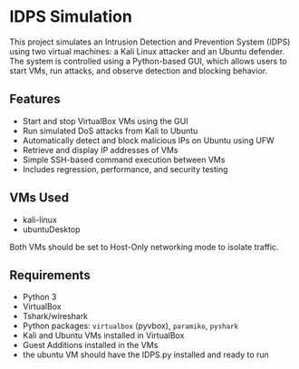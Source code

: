 # IDPS Simulation

This project simulates an Intrusion Detection and Prevention System (IDPS) using two virtual machines: a Kali Linux attacker and an Ubuntu defender. The system is controlled using a Python-based GUI, which allows users to start VMs, run attacks, and observe detection and blocking behavior.

## Features

- Start and stop VirtualBox VMs using the GUI
- Run simulated DoS attacks from Kali to Ubuntu
- Automatically detect and block malicious IPs on Ubuntu using UFW
- Retrieve and display IP addresses of VMs
- Simple SSH-based command execution between VMs
- Includes regression, performance, and security testing

## VMs Used

- kali-linux
- ubuntuDesktop

Both VMs should be set to Host-Only networking mode to isolate traffic.

## Requirements

- Python 3
- VirtualBox
- Tshark/wireshark
- Python packages: `virtualbox` (pyvbox), `paramiko`, `pyshark`
- Kali and Ubuntu VMs installed in VirtualBox
- Guest Additions installed in the VMs
- the ubuntu VM should have the IDPS.py installed and ready to run

